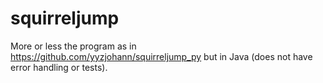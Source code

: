 # squirreljump

More or less the program as in https://github.com/yyzjohann/squirreljump_py but in Java (does not have error handling or tests).
